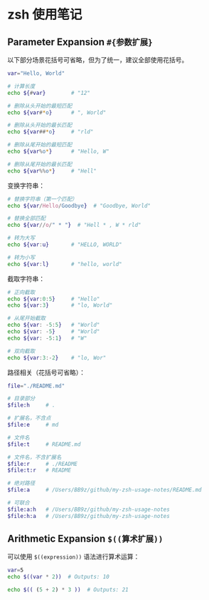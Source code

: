 # zsh 使用笔记

## Parameter Expansion `#{参数扩展}`

以下部分场景花括号可省略，但为了统一，建议全部使用花括号。

```zsh
var="Hello, World"

# 计算长度
echo ${#var}        # "12"

# 删除从头开始的最短匹配
echo ${var#*o}      # ", World"

# 删除从头开始的最长匹配
echo ${var##*o}     # "rld"

# 删除从尾开始的最短匹配
echo ${var%o*}      # "Hello, W"

# 删除从尾开始的最长匹配
echo ${var%%o*}     # "Hell"
```

变换字符串：

```zsh
# 替换字符串（第一个匹配）
echo ${var/Hello/Goodbye}  # "Goodbye, World"

# 替换全部匹配
echo ${var//o/" * "}  # "Hell * , W * rld"

# 转为大写
echo ${var:u}       # "HELLO, WORLD"

# 转为小写
echo ${var:l}       # "hello, world"
```

截取字符串：

```zsh
# 正向截取
echo ${var:0:5}     # "Hello"
echo ${var:3}       # "lo, World"

# 从尾开始截取
echo ${var: -5:5}   # "World"
echo ${var: -5}     # "World"
echo ${var: -5:1}   # "W"

# 双向截取
echo ${var:3:-2}    # "lo, Wor"
```

路径相关（花括号可省略）：

```zsh
file="./README.md"

# 目录部分
$file:h     # .

# 扩展名，不含点
$file:e     # md

# 文件名
$file:t     # README.md

# 文件名，不含扩展名
$file:r     # ./README
$file:t:r   # README

# 绝对路径
$file:a     # /Users/BB9z/github/my-zsh-usage-notes/README.md

# 可联合
$file:a:h   # /Users/BB9z/github/my-zsh-usage-notes
$file:h:a   # /Users/BB9z/github/my-zsh-usage-notes
```

## Arithmetic Expansion `$((算术扩展))`

可以使用 `$((expression))` 语法进行算术运算：

```zsh
var=5
echo $((var * 2))  # Outputs: 10

echo $(( (5 + 2) * 3 ))  # Outputs: 21
```
